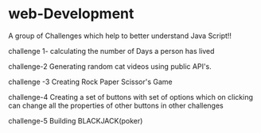 # web-Development

A group of Challenges which help to better understand Java Script!!





challenge 1-   calculating the number of Days a person has lived


challenge-2    Generating random cat videos using public API's.


challenge -3   Creating Rock Paper Scissor's Game



challenge-4    Creating a set of buttons with set of options which on clicking can change all the properties of
               other buttons in other challenges
               
               
challenge-5    Building BLACKJACK(poker) 



